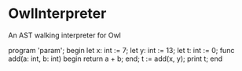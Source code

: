 # OwlInterpreter
 An AST walking interpreter for Owl

   program 'param';
   begin
       let x: int := 7;
       let y: int := 13;
       let t: int := 0;
       func add(a: int, b: int) begin
           return a + b;
       end;
       t := add(x, y);
       print t;
   end
